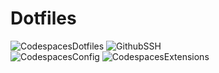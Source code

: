 # Dotfiles

![CodespacesDotfiles](https://img.shields.io/badge/Github_Codespaces-Dotfiles-black.svg?style=for-the-badge&logo=Github&logoColor=white&labelColor=111111)
![GithubSSH](https://img.shields.io/badge/Github_Codespaces-SSH_Connection-111111.svg?style=for-the-badge&logo=Github&logoColor=white&labelColor=333333)<br>
![CodespacesConfig](https://img.shields.io/badge/Github_Codespaces-Configuration_Setup-black.svg?style=for-the-badge&logo=Github&logoColor=white&labelColor=111111)
![CodespacesExtensions](https://img.shields.io/badge/Github_Codespaces-Extensions-111111.svg?style=for-the-badge&logo=Github&logoColor=white&labelColor=333333)
